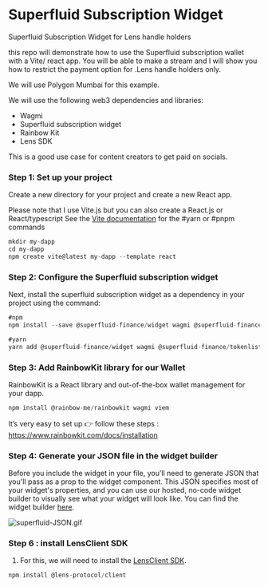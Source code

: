 # Superfluid Subscription Widget
Superfluid Subscription Widget for Lens handle holders

this repo will demonstrate how to use the Superfluid subscription wallet with a Vite/ react app. You will be able to make a stream and I will show you how to restrict the payment option for .Lens handle holders only.

We will use Polygon Mumbai for this example.

We will use the following web3 dependencies and libraries:

- Wagmi
- Superfluid subscription widget
- Rainbow Kit
- Lens SDK

This is a good use case for content creators to get paid on socials.

### Step 1:  Set up your project

Create a new directory for your project and create a new React app. 

Please note that I use Vite.js but you can also create a React.js or React/typescript
See the [Vite documentation](https://vitejs.dev/guide/) for the #yarn or #pnpm commands

```jsx
mkdir my-dapp
cd my-dapp
npm create vite@latest my-dapp --template react
```
### Step 2: Configure the Superfluid subscription widget

Next, install the superfluid subscription widget as a dependency in your project using the command:

```jsx
#npm
npm install --save @superfluid-finance/widget wagmi @superfluid-finance/tokenlist

#yarn
yarn add @superfluid-finance/widget wagmi @superfluid-finance/tokenlist
```

### Step 3:  Add RainbowKit library for our Wallet

RainbowKit is a React library and out-of-the-box wallet management for your dapp. 
```jsx
npm install @rainbow-me/rainbowkit wagmi viem
```
It’s very easy to set up  👉 follow these steps : https://www.rainbowkit.com/docs/installation

### Step 4:  Generate your JSON file in the widget builder

Before you include the widget in your file, you'll need to generate JSON that you'll pass as a prop to the widget component. This JSON specifies most of your widget's properties, and you can use our hosted, no-code widget builder to visually see what your widget will look like. You can find the widget builder [here](https://superfluid-widget-builder.vercel.app/).

![superfluid-JSON.gif](https://s3-us-west-2.amazonaws.com/secure.notion-static.com/0823a7e2-8662-4d6f-aca9-f85a5f4b83af/superfluid-JSON.gif)

### Step 6 : install LensClient SDK

1. For this, we will need to install the [LensClient SDK](https://docs.lens.xyz/docs/lensclient-sdk). 
```jsx
npm install @lens-protocol/client
```

